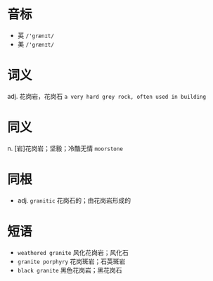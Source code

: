 # 音标

- 英 `/'grænɪt/`
- 美 `/'grænɪt/`

# 词义

adj. 花岗岩，花岗石
`a very hard grey rock, often used in building`

# 同义

n. [岩]花岗岩；坚毅；冷酷无情
`moorstone`

# 同根

- adj. `granitic` 花岗石的；由花岗岩形成的

# 短语

- `weathered granite` 风化花岗岩；风化石
- `granite porphyry` 花岗斑岩；石英斑岩
- `black granite` 黑色花岗岩；黑花岗石

